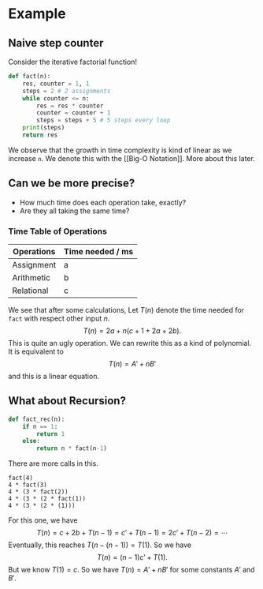 # Example
## Naive step counter
Consider the iterative factorial function!
```python
def fact(n):
	res, counter = 1, 1
	steps = 2 # 2 assignments
	while counter <= n:
		res = res * counter
		counter = counter + 1
		steps = steps + 5 # 5 steps every loop
	print(steps)
	return res
```
We observe that the growth in time complexity is kind of linear as we increase `n`. 
We denote this with the [[Big-O Notation]]. More about this later.
## Can we be more precise?
- How much time does each operation take, exactly?
- Are they all taking the same time?
### Time Table of Operations
| Operations | Time needed / ms |
| ---------- | ---------------- |
| Assignment | a                |
| Arithmetic | b                |
| Relational | c                |
We see that after some calculations,
Let $T(n)$ denote the time needed for `fact` with respect other input $n$.
$$T(n) = 2a + n(c + 1 + 2a + 2b).$$
This is quite an ugly operation. We can rewrite this as a kind of polynomial. It is equivalent to
$$T(n) = A' + nB'$$
and this is a linear equation.
## What about Recursion?
```python
def fact_rec(n):
	if n == 1:
		return 1
	else:
		return n * fact(n-1)
```
There are more calls in this.
```pseudocode
fact(4)
4 * fact(3)
4 * (3 * fact(2))
4 * (3 * (2 * fact(1))
4 * (3 * (2 * (1)))
```
For this one, we have
$$T(n) = c + 2b + T(n-1) = c' + T(n-1) = 2c' + T(n-2) = \cdots$$
Eventually, this reaches $T(n - (n-1)) = T(1)$. 
So we have 
$$T(n) = (n-1) c' + T(1).$$
But we know $T(1) = c$. So we have $T(n) = A' + nB'$ for some constants $A'$ and $B'$.